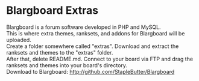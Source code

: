 Blargboard Extras
===================
Blargboard is a forum software developed in PHP and MySQL.<br>
This is where extra themes, ranksets, and addons for Blargboard will be uploaded.<br>
Create a folder somewhere called "extras". Download and extract the ranksets and themes to the "extras" folder.<br>
After that, delete README.md. Connect to your board via FTP and drag the ranksets and themes into your board's directory.<br>
Download to Blargboard: http://github.com/StapleButter/Blargboard